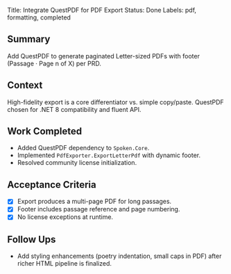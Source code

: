Title: Integrate QuestPDF for PDF Export
Status: Done
Labels: pdf, formatting, completed

## Summary
Add QuestPDF to generate paginated Letter-sized PDFs with footer (Passage · Page n of X) per PRD.

## Context
High-fidelity export is a core differentiator vs. simple copy/paste. QuestPDF chosen for .NET 8 compatibility and fluent API.

## Work Completed
- Added QuestPDF dependency to `Spoken.Core`.
- Implemented `PdfExporter.ExportLetterPdf` with dynamic footer.
- Resolved community license initialization.

## Acceptance Criteria
- [x] Export produces a multi-page PDF for long passages.
- [x] Footer includes passage reference and page numbering.
- [x] No license exceptions at runtime.

## Follow Ups
- Add styling enhancements (poetry indentation, small caps in PDF) after richer HTML pipeline is finalized.
